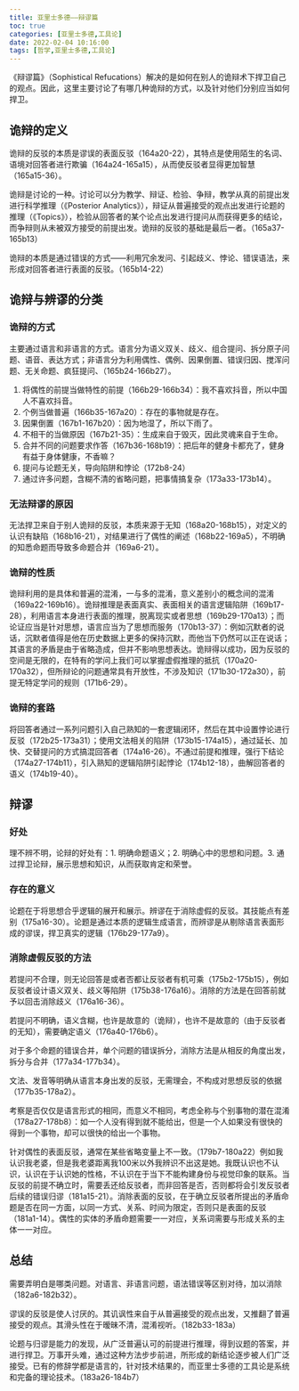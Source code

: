 ```yaml
---
title: 亚里士多德——辩谬篇
toc: true
categories: [亚里士多德,工具论]
date: 2022-02-04 10:16:00
tags: [哲学,亚里士多德,工具论]
---
```


《辩谬篇》（Sophistical Refucations）解决的是如何在别人的诡辩术下捍卫自己的观点。因此，这里主要讨论了有哪几种诡辩的方式，以及针对他们分别应当如何捍卫。

## 诡辩的定义

诡辩的反驳的本质是谬误的表面反驳（164a20-22），其特点是使用陌生的名词、语境对回答者进行欺骗（164a24-165a15），从而使反驳者显得更加智慧（165a15-36）。

诡辩是讨论的一种。讨论可以分为教学、辩证、检验、争辩，教学从真的前提出发进行科学推理（《Posterior Analytics》），辩证从普遍接受的观点出发进行论题的推理（《Topics》），检验从回答者的某个论点出发进行提问从而获得更多的结论，而争辩则从未被双方接受的前提出发。诡辩的反驳的基础是最后一者。（165a37-165b13）

诡辩的本质是通过错误的方式——利用冗余发问、引起歧义、悖论、错误语法，来形成对回答者进行表面的反驳。（165b14-22）

## 诡辩与辨谬的分类

### 诡辩的方式

主要通过语言和非语言的方式。语言分为语义双关、歧义、组合提问、拆分原子问题、语音、表达方式；非语言分为利用偶性、偶例、因果倒置、错误归因、搅浑问题、无关命题、疯狂提问、（165b24-166b27）。

1. 将偶性的前提当做特性的前提（166b29-166b34）：我不喜欢抖音，所以中国人不喜欢抖音。
2. 个例当做普遍（166b35-167a20）：存在的事物就是存在。
3. 因果倒置（167b1-167b20）：因为地湿了，所以下雨了。
4. 不相干的当做原因（167b21-35）：生成来自于毁灭，因此灵魂来自于生命。
5. 合并不同的问题要求作答（167b36-168b19）：把后年的健身卡都充了，健身有益于身体健康，不香嘛？
6. 提问与论题无关，导向陷阱和悖论（172b8-24）
7. 通过许多问题，含糊不清的省略问题，把事情搞复杂（173a33-173b14）。

### 无法辩谬的原因

无法捍卫来自于别人诡辩的反驳，本质来源于无知（168a20-168b15），对定义的认识有缺陷（168b16-21），对结果进行了偶性的阐述（168b22-169a5），不明确的知悉命题而导致多命题合并（169a6-21）。

### 诡辩的性质

诡辩利用的是具体和普遍的混淆，一与多的混淆，意义差别小的概念间的混淆（169a22-169b16）。诡辩推理是表面真实、表面相关的语言逻辑陷阱（169b17-28），利用语言本身进行表面的推理，脱离现实或者思想（169b29-170a13）；而论证应当是针对思想，语言应当为了思想而服务（170b13-37）：例如沉默者的说话，沉默者值得是他在历史数据上更多的保持沉默，而他当下仍然可以正在说话；其语言的矛盾是由于省略造成，但并不影响思想表达。诡辩得以成功，因为反驳的空间是无限的，在特有的学问上我们可以掌握虚假推理的抵抗（170a20-170a32），但所辩论的问题通常具有开放性，不涉及知识（171b30-172a30），前提无特定学问的规则（171b6-29）。

### 诡辩的套路

将回答者通过一系列问题引入自己熟知的一套逻辑闭环，然后在其中设置悖论进行反驳（172b25-173a31）；使用文法相关的陷阱（173b15-174a15），通过延长、加快、交替提问的方式搞混回答者（174a16-26）。不通过前提和推理，强行下结论（174a27-174b11），引入熟知的逻辑陷阱引起悖论（174b12-18），曲解回答者的语义（174b19-40）。

## 辩谬

### 好处

理不辨不明，论辩的好处有：1. 明确命题语义；2. 明确心中的思想和问题。3. 通过捍卫论辩，展示思想和知识，从而获取肯定和荣誉。

### 存在的意义

论题在于将思想合乎逻辑的展开和展示。辨谬在于消除虚假的反驳。其技能点有差别（175a16-30）。论题是通过本质的逻辑生成语言，而辨谬是从剔除语言表面形成的谬误，捍卫真实的逻辑（176b29-177a9）。

### 消除虚假反驳的方法

若提问不合理，则无论回答是或者否都让反驳者有机可乘（175b2-175b15），例如反驳者设计语义双关、歧义等陷阱（175b38-176a16）。消除的方法是在回答前就予以回击消除歧义（176a16-36）。

若提问不明确，语义含糊，也许是故意的（诡辩），也许不是故意的（由于反驳者的无知），需要确定语义（176a40-176b6）。

对于多个命题的错误合并，单个问题的错误拆分，消除方法是从相反的角度出发，拆分与合并（177a34-177b34）。

文法、发音等明确从语言本身出发的反驳，无需理会，不构成对思想反驳的依据（177b35-178a2）。

考察是否仅仅是语言形式的相同，而意义不相同，考虑全称与个别事物的潜在混淆（178a27-178b8）：如一个人没有得到就不能给出，但是一个人如果没有很快的得到一个事物，却可以很快的给出一个事物。

针对偶性的表面反驳，通常在某些省略变量上不一致。（179b7-180a22）例如我认识我老婆，但是我老婆距离我100米以外我辨识不出这是她。我既认识也不认识，认识在于认识她的性格，不认识在于当下不能构建身份与视觉印象的联系。当反驳的前提不确立时，需要丢还给反驳者，而非回答是否，否则都将会引发反驳者后续的错误归谬（181a15-21）。消除表面的反驳，在于确立反驳者所提出的矛盾命题是否在同一方面，以同一方式、关系、时间为限定，否则只是表面的反驳（181a1-14）。偶性的实体的矛盾命题需要一一对应，关系词需要与形成关系的主体一一对应。

## 总结

需要弄明白是哪类问题。对语言、非语言问题，语法错误等区别对待，加以消除（182a6-182b32）。

谬误的反驳是使人讨厌的。其讥讽性来自于从普遍接受的观点出发，又推翻了普遍接受的观点。其滑头性在于暧昧不清，混淆视听。（182b33-183a）

论题与归谬是能力的发现，从广泛普遍认可的前提进行推理，得到议题的答案，并进行捍卫。万事开头难，通过这种方法步步前进，所形成的新结论逐步被人们广泛接受。已有的修辞学都是语言的，针对技术结果的，而亚里士多德的工具论是系统和完备的理论技术。（183a26-184b7）
